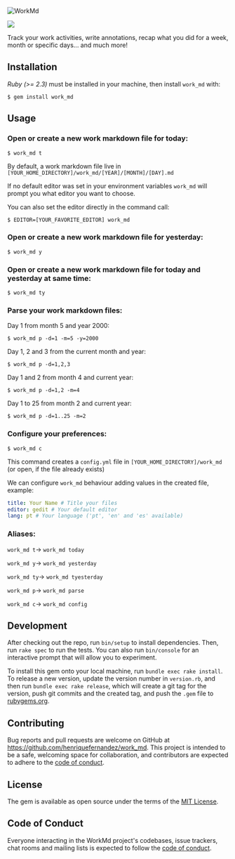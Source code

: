 ![WorkMd](https://raw.githubusercontent.com/henriquefernandez/work_md/master/logo-resized.png)

![](https://img.shields.io/gem/v/work_md?style=social)

Track your work activities, write annotations, recap what you did for a week, month or specific days... and much more!

## Installation

*Ruby (>= 2.3)* must be installed in your machine, then install `work_md` with:

    $ gem install work_md

## Usage

### Open or create a new work markdown file for today:

    $ work_md t

By default, a work markdown file live in `[YOUR_HOME_DIRECTORY]/work_md/[YEAR]/[MONTH]/[DAY].md`

If no default editor was set in your environment variables `work_md` will prompt you what editor you want to choose.

You can also set the editor directly in the command call:

    $ EDITOR=[YOUR_FAVORITE_EDITOR] work_md

### Open or create a new work markdown file for yesterday:

    $ work_md y

### Open or create a new work markdown file for today and yesterday at same time:

    $ work_md ty

### Parse your work markdown files:

Day 1 from month 5 and year 2000:

    $ work_md p -d=1 -m=5 -y=2000

Day 1, 2 and 3 from the current month and year:
             
    $ work_md p -d=1,2,3

Day 1 and 2 from month 4 and current year:

    $ work_md p -d=1,2 -m=4    

Day 1 to 25 from month 2 and current year:

    $ work_md p -d=1..25 -m=2    

### Configure your preferences:

    $ work_md c

This command creates a `config.yml` file in `[YOUR_HOME_DIRECTORY]/work_md` (or open, if the file already exists)

We can configure `work_md` behaviour adding values in the created file, example:

```yaml
title: Your Name # Title your files
editor: gedit # Your default editor
lang: pt # Your language ('pt', 'en' and 'es' available)
```

### Aliases:

`work_md t`-> `work_md today`

`work_md y`-> `work_md yesterday`

`work_md ty`-> `work_md tyesterday`

`work_md p`-> `work_md parse`

`work_md c`-> `work_md config`

## Development

After checking out the repo, run `bin/setup` to install dependencies. Then, run `rake spec` to run the tests. You can also run `bin/console` for an interactive prompt that will allow you to experiment.

To install this gem onto your local machine, run `bundle exec rake install`. To release a new version, update the version number in `version.rb`, and then run `bundle exec rake release`, which will create a git tag for the version, push git commits and the created tag, and push the `.gem` file to [rubygems.org](https://rubygems.org).

## Contributing

Bug reports and pull requests are welcome on GitHub at https://github.com/henriquefernandez/work_md. This project is intended to be a safe, welcoming space for collaboration, and contributors are expected to adhere to the [code of conduct](https://github.com/henriquefernandez/work_md/blob/master/CODE_OF_CONDUCT.md).

## License

The gem is available as open source under the terms of the [MIT License](https://opensource.org/licenses/MIT).

## Code of Conduct

Everyone interacting in the WorkMd project's codebases, issue trackers, chat rooms and mailing lists is expected to follow the [code of conduct](https://github.com/henriquefernandez/work_md/blob/master/CODE_OF_CONDUCT.md).
